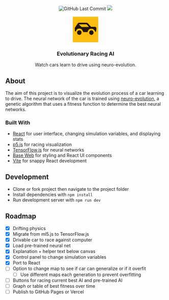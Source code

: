 <div align="center">
  <img src="https://img.shields.io/github/last-commit/anthfgreco/evolutionary-racing-ai" 
       alt="GitHub Last Commit"/>
  <img src="https://img.shields.io/github/repo-size/anthfgreco/evolutionary-racing-ai" 
       alt"GitHub Repo Size"/>
</div>

<!-- PROJECT LOGO -->
<br />
<div align="center">
  <a href="https://github.com/anthfgreco/evolutionary-racing-ai">
    <img src="favicon\android-chrome-192x192.png" alt="Logo" width="80" height="80">
  </a>

  <h3 align="center">Evolutionary Racing AI</h3>

  <p align="center">
    Watch cars learn to drive using neuro-evolution.
  </p>
</div>

## About

The aim of this project is to visualize the evolution process of a car learning to drive. The neural network of the car is trained using [neuro-evolution](https://en.wikipedia.org/wiki/Neuroevolution), a genetic algorithm that uses a fitness function to determine the best neural networks.

### Built With

- [React](https://reactjs.org/) for user interface, changing simulation variables, and displaying stats
- [p5.js](https://p5js.org/) for racing visualization
- [TensorFlow.js](https://www.tensorflow.org/js) for neural networks
- [Base Web](https://baseweb.design/) for styling and React UI components
- [Vite](https://vitejs.dev/) for snappy React development

## Development

- Clone or fork project then navigate to the project folder
- Install dependencies with `npm install`
- Run development server with `npm run dev`

## Roadmap

- [x] Drifting physics
- [x] Migrate from ml5.js to TensorFlow.js
- [x] Drivable car to race against computer
- [x] Load pre-trained neural net
- [x] Explanation + helper text below canvas
- [x] Control panel to change simulation variables
- [x] Port to React
- [ ] Option to change map to see if car can generalize or if it overfit
  - [ ] Use different maps each generation to prevent overfitting
- [ ] Buttons for racing current best AI and pre-trained AI
- [ ] Graph or table of best fitness over time
- [ ] Publish to GitHub Pages or Vercel
